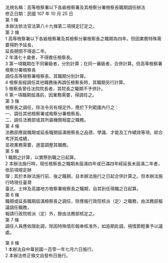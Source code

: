 法規名稱：高等檢察署以下各級檢察署及其檢察分署檢察長職期調任辦法  
修正日期：民國 107 年 10 月 25 日  
第 1 條  
本辦法依法官法第八十九條第二項規定訂定之。  
第 2 條  
1 高等檢察署以下各級檢察署及其檢察分署檢察長之職期為四年。但因業務特殊需要得酌予延長，  
延長期間不得逾二年。  
2 年滿七十歲者，不得擔任檢察長。  
3 第一項職期在不同審級者，分別計算；在同一審級者，合併計算。但高等檢察署檢察分署檢察長  
調任高等檢察署檢察長，其職期分別計算。  
4 檢察長經調任其他職務後再調任檢察長時，其職期另行計算。  
5 檢察長曾任法院院長者，其院長之職期不予併計。  
6 第一項職期屆滿前，因業務需要，得調任之。  
第 3 條  
檢察長之調任，除法令另有規定外，應於下列範圍內行之：  
一、調任其他檢察署或檢察分署檢察長。  
二、調任法務部或其所屬機關相當之職務。  
第 4 條  
法務部應就職期或延長職期屆滿檢察長之品德、學識、才能及工作績效等項，綜合考評其成績，  
並視業務需要，適當調整其職務。  
第 5 條  
1 職期之計算，以實際到職之日起算。  
2 本辦法施行時，現任檢察長之職期未屆滿四年或已滿四年經延長未屆滿二年者，依前項規定辦  
理；其於本辦法施行前、後之職期，自本辦法施行之日起合併計算之。但本辦法施行時現任臺灣  
臺北、士林及高雄地方檢察署檢察長之職期，自其到任現職之日起算。  
第 6 條  
職期或延長職期屆滿檢察長之調任，除應報行政院核派（定）之職務，由法務部擬議調任職務，  
報請行政院核派（定）外，餘由法務部核定之。  
第 7 條  
調任人員應依限赴調，除因特殊情形報奉核准外，如逾期赴調，視情節輕重予以議處。  


第 8 條  
1 本辦法自中華民國一百零一年七月六日施行。  
2 本辦法修正條文自發布日施行。  


